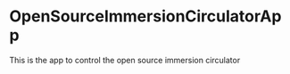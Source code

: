 # OpenSourceImmersionCirculatorApp

This is the app to control the open source immersion circulator

